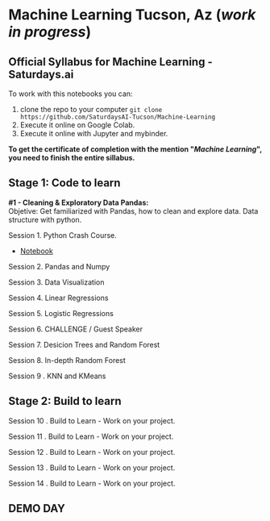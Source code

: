 
# Machine Learning Tucson, Az (_work in progress_)
## Official Syllabus for Machine Learning - Saturdays.ai

To work with this notebooks you can:
1) clone the repo to your computer `git clone https://github.com/SaturdaysAI-Tucson/Machine-Learning`
2) Execute it online on Google Colab.
3) Execute it online with Jupyter and mybinder.

__To get the certificate of completion with the mention "_Machine Learning_", you need to finish the entire sillabus.__


## Stage 1: Code to learn


**#1 - Cleaning & Exploratory Data Pandas:**    
Objetive: Get familiarized with Pandas, how to clean and explore data. Data structure with python.  

Session 1. Python Crash Course.

- [Notebook](https://github.com/SaturdaysAI-Tucson/Machine-Learning/tree/master/01-Python-Crash-Course)

Session 2. Pandas and Numpy

Session 3. Data Visualization

Session 4. Linear Regressions

Session 5. Logistic Regressions

Session 6. CHALLENGE / Guest Speaker

Session 7. Desicion Trees and Random Forest

Session 8. In-depth Random Forest

Session 9 . KNN and KMeans

## Stage 2: Build to learn

Session 10 . Build to Learn - Work on your project.

Session 11 . Build to Learn - Work on your project.

Session 12 . Build to Learn - Work on your project.

Session 13 . Build to Learn - Work on your project.

Session 14 . Build to Learn - Work on your project.

## DEMO DAY






